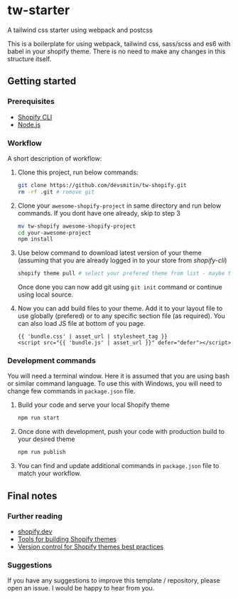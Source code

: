 # tw-starter

A tailwind css starter using webpack and postcss

This is a boilerplate for using webpack, tailwind css, sass/scss and es6 with babel in your shopify theme. There is no need to make any changes in this structure itself.

## Getting started

### Prerequisites

- [Shopify CLI](https://shopify.dev/themes/getting-started/create#step-1-install-shopify-cli)
- [Node.js](https://nodejs.org/)

### Workflow

A short description of workflow:

1. Clone this project, run below commands:

    ```sh
    git clone https://github.com/devsmitin/tw-shopify.git
    rm -rf .git # remove git
    ```

2. Clone your `awesome-shopify-project` in same directory and run below commands. If you dont have one already, skip to step 3

    ```sh
    mv tw-shopify awesome-shopify-project
    cd your-awesome-project
    npm install
    ```

3. Use below command to download latest version of your theme (assuming that you are already logged in to your store from _shopify-cli_)

    ```sh
    shopify theme pull # select your prefered theme from list - maybe the live theme forto sync latest changes?
    ```

    Once done you can now add git using `git init` command or continue using local source.

4. Now you can add build files to your theme. Add it to your layout file to use globally (prefered) or to any specific section file (as required). You can also load JS file at bottom of you page.

    ```liquid
    {{ 'bundle.css' | asset_url | stylesheet_tag }}
    <script src="{{ 'bundle.js' | asset_url }}" defer="defer"></script>
    ```

### Development commands

You will need a terminal window. Here it is assumed that you are using bash or similar command language. To use this with Windows, you will need to change few commands in `package.json` file.

1. Build your code and serve your local Shopify theme
    
    ```sh
    npm run start
    ```

2. Once done with development, push your code with production build to your desired theme
    ```sh
    npm run publish
    ```

3. You can find and update additional commands in `package.json` file to match your workflow.

## Final notes

### Further reading

- [shopify.dev](https://shopify.dev)
- [Tools for building Shopify themes](https://shopify.dev/themes/tools)
- [Version control for Shopify themes best practices](https://shopify.dev/themes/best-practices/version-control)

### Suggestions

If you have any suggestions to improve this template / repository, please open an issue. I would be happy to hear from you.
